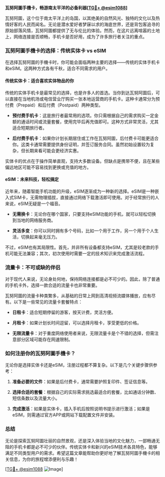 **瓦努阿圖手機卡，畅游南太平洋的必备利器[[TG💪+ @esim1088](https://t.me/s/esim1088)]**

瓦努阿圖，这个位于南太平洋上的岛国，以其绝美的自然风光、独特的文化以及热情好客的人民而闻名。无论是潜水爱好者梦寐以求的海底世界，还是背包客追寻的原始部落风情，瓦努阿圖都提供了无与伦比的体验。然而，在这片远离喧嚣的土地上，网络连接是否顺畅，手机卡是否好用，成为了许多旅行者关注的重点。

### 瓦努阿圖手機卡的选择：传统实体卡 vs eSIM

在选择瓦努阿圖的手機卡时，你可能会面临两种主要的选择——传统的实体手机卡和eSIM。这两种方式各有千秋，适合不同需求的用户。

#### 传统实体卡：适合喜欢实体物品的你

传统的实体手机卡是最常见的选择，也是许多人的首选。当你到达瓦努阿圖后，可以直接在当地机场或电信营业厅购买一张本地运营商的手机卡。这种卡通常分为预付费（Prepaid）和后付费（Postpaid）两种类型。

- **预付费手机卡**：这是旅行者最常用的选项。你只需根据自己的需求购买一定金额的通话时间或流量套餐，使用完毕后再充值即可。这种方式非常灵活，尤其适合短期旅行者。
  
- **后付费手机卡**：如果你计划长期居住或工作在瓦努阿圖，后付费卡可能更适合你。这类卡通常需要提供身份证明，并签订服务合同。虽然初始设置较为复杂，但长期来看可能会更经济实惠。

实体卡的优点在于操作简单直观，支持大多数设备。但缺点是携带不便，且在某些偏远地区可能不容易找到更换或充值的地方。

#### eSIM：未来科技，轻松搞定

近年来，随着智能手机功能的升级，eSIM逐渐成为一种新的选择。eSIM是一种嵌入式SIM卡，无需物理插拔，直接通过网络下载激活即可使用。对于经常旅行的人来说，eSIM无疑是一个福音。

- **无需换卡**：无论你在哪个国家，只要支持eSIM功能的手机，就可以轻松切换到当地的网络服务商。
  
- **灵活多变**：你可以同时拥有多个号码，比如一个用于工作，另一个用于个人生活，切换起来毫无压力。

不过，eSIM也有其局限性。首先，并非所有设备都支持eSIM，尤其是较老款的手机可能无法兼容；其次，初次使用时需要一定的技术知识来完成激活流程。

### 流量卡：不可或缺的伴侣

对于现代人来说，无论身处何地，保持网络连接都是必不可少的。因此，除了普通的手机卡外，选择一款合适的流量卡也非常重要。

瓦努阿圖的流量卡种类繁多，从基础的日常上网到高清视频流媒体播放，应有尽有。以下是一些常见的流量卡套餐特点：

- **日租卡**：适合短期停留的游客，按天计费，灵活方便。
  
- **月租卡**：如果计划长时间逗留，可以选择月租卡，享受更低的价格。
  
- **无限流量卡**：对于重度网络使用者来说，无限流量卡是个不错的选择，但需注意部分区域可能存在网速限制。

### 如何注册你的瓦努阿圖手機卡？

无论你是选择实体卡还是eSIM，注册过程都不算复杂。以下是几个关键步骤供参考：

1. **准备必要的文件**：如果是后付费卡，通常需要护照复印件、签证信息等。
   
2. **选择合适的套餐**：根据自己的实际需求挑选最适合的套餐，比如通话分钟数、短信条数以及流量大小。
   
3. **完成激活**：如果是实体卡，插入手机后按照说明书提示进行激活；如果是eSIM，则需通过官方APP或网站下载配置文件并安装。

### 总结

无论是探索瓦努阿圖壮丽的自然景观，还是深入体验当地的文化魅力，一部畅通无阻的手机卡都是必不可少的伙伴。传统实体卡和新兴的eSIM技术各具特色，能够满足不同类型用户的需求。希望这篇文章能帮助你更好地了解瓦努阿圖手機卡的相关信息，为你的旅程增添便利与乐趣！

[[TG💪+ @esim1088](https://t.me/s/esim1088) ![Image](https://i.postimg.cc/4NQfJmqS/Snipaste-2025-05-13-00-14-12.png)]